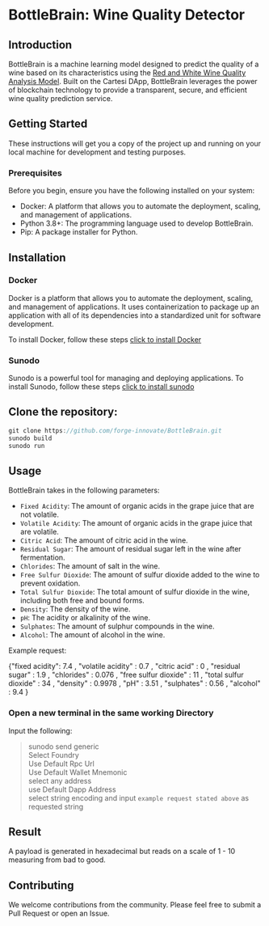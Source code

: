 # BottleBrain: Wine Quality Detector

## Introduction

BottleBrain is a machine learning model designed to predict the quality of a wine based on its characteristics using the [Red and White Wine Quality Analysis Model](https://www.kaggle.com/datasets/saigeethac/red-and-white-wine-quality-datasets). Built on the Cartesi DApp, BottleBrain leverages the power of blockchain technology to provide a transparent, secure, and efficient wine quality prediction service.

## Getting Started

These instructions will get you a copy of the project up and running on your local machine for development and testing purposes.

### Prerequisites

Before you begin, ensure you have the following installed on your system:

- Docker: A platform that allows you to automate the deployment, scaling, and management of applications.
- Python 3.8+: The programming language used to develop BottleBrain.
- Pip: A package installer for Python.

## Installation

### Docker

Docker is a platform that allows you to automate the deployment, scaling, and management of applications. It uses containerization to package up an application with all of its dependencies into a standardized unit for software development.

To install Docker, follow these steps [click to install Docker](https://docs.docker.com/get-docker/)

### Sunodo

Sunodo is a powerful tool for managing and deploying applications. To install Sunodo, follow these steps [click to install sunodo](https://docs.sunodo.io/guide/introduction/installing)

## Clone the repository:

```javascript
git clone https://github.com/forge-innovate/BottleBrain.git
sunodo build
sunodo run
```

## Usage

BottleBrain takes in the following parameters:

- `Fixed Acidity`: The amount of organic acids in the grape juice that are not volatile.
- `Volatile Acidity`: The amount of organic acids in the grape juice that are volatile.
- `Citric Acid`: The amount of citric acid in the wine.
- `Residual Sugar`: The amount of residual sugar left in the wine after fermentation.
- `Chlorides`: The amount of salt in the wine.
- `Free Sulfur Dioxide`: The amount of sulfur dioxide added to the wine to prevent oxidation.
- `Total Sulfur Dioxide`: The total amount of sulfur dioxide in the wine, including both free and bound forms.
- `Density`: The density of the wine.
- `pH`: The acidity or alkalinity of the wine.
- `Sulphates`: The amount of sulphur compounds in the wine.
- `Alcohol`: The amount of alcohol in the wine.

Example request:

{"fixed acidity": 7.4 , "volatile acidity" : 0.7 , "citric
acid" : 0 , "residual sugar" : 1.9 , "chlorides" : 0.076 , "free sulfur dioxide"
: 11 , "total sulfur dioxide" : 34 , "density" : 0.9978 , "pH" : 3.51 ,
"sulphates" : 0.56 , "alcohol" : 9.4 }

### Open a new terminal in the same working Directory

Input the following:

> sunodo send generic <br/>
> Select Foundry <br/>
> Use Default Rpc Url <br/>
> Use Default Wallet Mnemonic <br/>
> select any address <br/>
> use Default Dapp Address <br/>
> select string encoding and input `example request stated above` as requested string

## Result

A payload is generated in hexadecimal but reads on a scale of 1 - 10 measuring from bad to good.

## Contributing

We welcome contributions from the community. Please feel free to submit a Pull Request or open an Issue.
